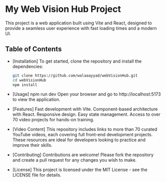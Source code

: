 # My Web Vision Hub Project
This project is a web application built using Vite and React, designed to provide a seamless user experience with fast loading times and a modern UI.

## Table of Contents
- [Installation]
    To get started, clone the repository and install the dependencies:

    ```bash
    git clone https://github.com/walaaayyad/webVisionHub.git
    cd webVisionHub
    npm install

- [Usage]
    npm run dev
    Open your browser and go to http://localhost:5173 to view the application.

- [Features]
    Fast development with Vite.
    Component-based architecture with React.
    Responsive design.
    Easy state management.
    Access to over 70 video projects for hands-on training.

- [Video Content]
    This repository includes links to more than 70 curated YouTube videos, each covering full front-end development projects. These resources are ideal for developers looking to practice and improve their skills.

- [Contributing]
    Contributions are welcome! Please fork the repository and create a pull request for any changes you wish to make.

- [License]
    This project is licensed under the MIT License - see the LICENSE file for details.